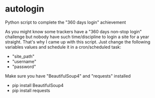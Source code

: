 # autologin
Python script to complete the "360 days login" achievement

As you might know some trackers have a "360 days non-stop login" challenge but nobody have such time/discipline to login a site for a year straight. That's why I came up with this script.
Just change the following variables values and schedule it in a cron/scheduled task:
- "site_path"
- "username"
- "password"

Make sure you have "BeautifulSoup4" and "requests" installed
- pip install BeautifulSoup4
- pip install requests
